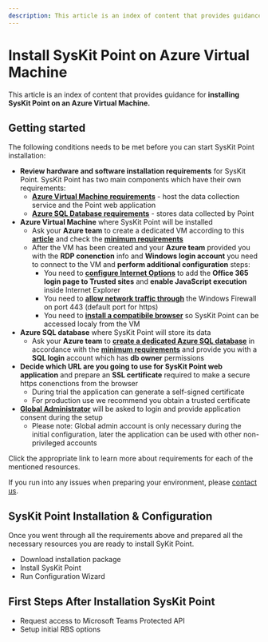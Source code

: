 ```yaml
---
description: This article is an index of content that provides guidance for installing SysKit Point on an Azure Virtual Machine.
---
```


# Install SysKit Point on Azure Virtual Machine

This article is an index of content that provides guidance for **installing SysKit Point on an Azure Virtual Machine.**

## Getting started
The following conditions needs to be met before you can start SysKit Point installation:

* **Review hardware and software installation requirements** for SysKit Point. SysKit Point has two main components which have their own requirements:
    * [**Azure Virtual Machine requirements**](hardware-software-requirements.md#azure-virtual-machine-requirements) - host the data collection service and the Point web application
    * [**Azure SQL Database requirements**](hardware-software-requirements.md#azure-sql-database-requirements) - stores data collected by Point
* **Azure Virtual Machine** where SysKit Point will be installed
  * Ask your **Azure team** to create a dedicated VM according to this  [**article**](create-azure-vm.md) and check the [**minimum requirements**](hardware-software-requirements.md#azure-virtual-machine-requirements) 
  * After the VM has been created and your **Azure team** provided you with the **RDP conenction** info and **Windows login account** you need to connect to the VM and **perform additional configuration** steps:
    * You need to [**configure Internet Options**](internet-explorer-settings.md) to add the **Office 365 login page to Trusted sites** and **enable JavaScript execution** inside Internet Explorer
    * You need to [**allow network traffic through**](additional-vm-configuration.md)  the Windows Firewall on port 443 (default port for https) 
    * You need to [**install a compatibile browser**](additional-vm-configuration.md) so SysKit Point can be accessed localy from the VM
* **Azure SQL database** where SysKit Point will store its data 
    * Ask your **Azure team** to [**create a dedicated Azure SQL database**](create-azure-sql-database.md) in accordance with the [**minimum requirements**](hardware-software-requirements.md#azure-sql-database-requirements) and provide you with a **SQL login** account which has **db owner** permissions  
* **Decide which URL are you going to use for SysKit Point web application** and prepare an **SSL certificate** required to make a secure https conenctions from the browser
  * During trial the application can generate a self-signed certificate 
  * For production use we recommend you obtain a trusted certificate
* [**Global Administrator**]( global-admin-consent.md) will be asked to login and provide application consent during the setup
  * Please note: Global admin account is only necessary during the initial configuration, later the application can be used with other non-privileged accounts

Click the appropriate link to learn more about requirements for each of the mentioned resources.

If you run into any issues when preparing your environment, please [contact us](https://www.syskit.com/contact-us/).


## SysKit Point Installation & Configuration
Once you went through all the requirements above and prepared all the necessary  resources you are ready to install SyKit Point.
* Download installation package
* Install SysKit Point
* Run Configuration Wizard

## First Steps After Installation SysKit Point
* Request access to Microsoft Teams Protected API
* Setup initial RBS options

